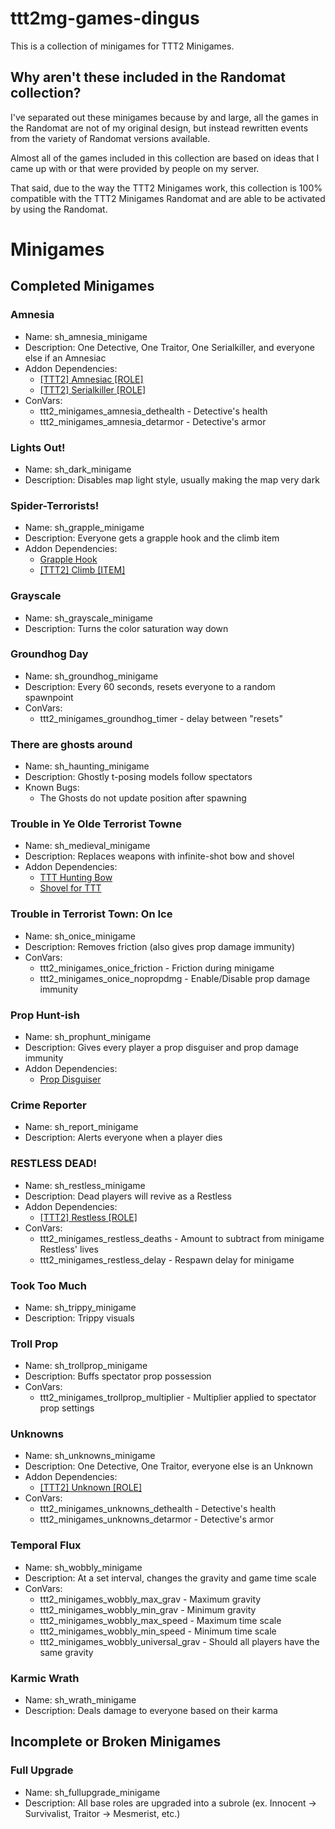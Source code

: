# ttt2mg-games-dingus
This is a collection of minigames for TTT2 Minigames.

## Why aren't these included in the Randomat collection?
I've separated out these minigames because by and large, all the games in the Randomat are not of my original design, but instead rewritten events from the variety of Randomat versions available.

Almost all of the games included in this collection are based on ideas that I came up with or that were provided by people on my server.

That said, due to the way the TTT2 Minigames work, this collection is 100% compatible with the TTT2 Minigames Randomat and are able to be activated by using the Randomat.

# Minigames

## Completed Minigames

### Amnesia
* Name: sh_amnesia_minigame
* Description: One Detective, One Traitor, One Serialkiller, and everyone else if an Amnesiac
* Addon Dependencies:
  * [[TTT2] Amnesiac [ROLE]](https://steamcommunity.com/sharedfiles/filedetails/?id=2001213453)
  * [[TTT2] Serialkiller [ROLE]](https://steamcommunity.com/sharedfiles/filedetails/?id=1363905854)
* ConVars:
  * ttt2_minigames_amnesia_dethealth  - Detective's health
  * ttt2_minigames_amnesia_detarmor - Detective's armor

### Lights Out!
* Name: sh_dark_minigame
* Description: Disables map light style, usually making the map very dark

### Spider-Terrorists!
* Name: sh_grapple_minigame
* Description: Everyone gets a grapple hook and the climb item
* Addon Dependencies:
  * [Grapple Hook](https://steamcommunity.com/sharedfiles/filedetails/?id=265714452)
  * [[TTT2] Climb [ITEM]](https://steamcommunity.com/sharedfiles/filedetails/?id=1840323666)

### Grayscale
* Name: sh_grayscale_minigame
* Description: Turns the color saturation way down

### Groundhog Day
* Name: sh_groundhog_minigame
* Description: Every 60 seconds, resets everyone to a random spawnpoint
* ConVars:
  * ttt2_minigames_groundhog_timer  - delay between "resets"

### There are ghosts around
* Name: sh_haunting_minigame
* Description: Ghostly t-posing models follow spectators
* Known Bugs:
  * The Ghosts do not update position after spawning

### Trouble in Ye Olde Terrorist Towne
* Name: sh_medieval_minigame
* Description: Replaces weapons with infinite-shot bow and shovel
* Addon Dependencies:
  * [TTT Hunting Bow](https://steamcommunity.com/sharedfiles/filedetails/?id=1372718426)
  * [Shovel for TTT](https://steamcommunity.com/sharedfiles/filedetails/?id=647112181)

### Trouble in Terrorist Town: On Ice
* Name: sh_onice_minigame
* Description: Removes friction (also gives prop damage immunity)
* ConVars:
  * ttt2_minigames_onice_friction - Friction during minigame
  * ttt2_minigames_onice_nopropdmg  - Enable/Disable prop damage immunity

### Prop Hunt-ish
* Name: sh_prophunt_minigame
* Description: Gives every player a prop disguiser and prop damage immunity
* Addon Dependencies:
  * [Prop Disguiser](https://steamcommunity.com/sharedfiles/filedetails/?id=1662844145)

### Crime Reporter
* Name: sh_report_minigame
* Description: Alerts everyone when a player dies

### RESTLESS DEAD!
* Name: sh_restless_minigame
* Description: Dead players will revive as a Restless
* Addon Dependencies:
  * [[TTT2] Restless [ROLE]](https://steamcommunity.com/sharedfiles/filedetails/?id=2185765394)
* ConVars:
  * ttt2_minigames_restless_deaths  - Amount to subtract from minigame Restless' lives
  * ttt2_minigames_restless_delay - Respawn delay for minigame

### Took Too Much
* Name: sh_trippy_minigame
* Description: Trippy visuals

### Troll Prop
* Name: sh_trollprop_minigame
* Description: Buffs spectator prop possession
* ConVars:
  * ttt2_minigames_trollprop_multiplier - Multiplier applied to spectator prop settings

### Unknowns
* Name: sh_unknowns_minigame
* Description: One Detective, One Traitor, everyone else is an Unknown
* Addon Dependencies:
  * [[TTT2] Unknown [ROLE]](https://steamcommunity.com/sharedfiles/filedetails/?id=1457185541)
* ConVars:
  * ttt2_minigames_unknowns_dethealth - Detective's health
  * ttt2_minigames_unknowns_detarmor  - Detective's armor

### Temporal Flux
* Name: sh_wobbly_minigame
* Description: At a set interval, changes the gravity and game time scale
* ConVars:
  * ttt2_minigames_wobbly_max_grav  - Maximum gravity
  * ttt2_minigames_wobbly_min_grav  - Minimum gravity
  * ttt2_minigames_wobbly_max_speed - Maximum time scale
  * ttt2_minigames_wobbly_min_speed - Minimum time scale
  * ttt2_minigames_wobbly_universal_grav  - Should all players have the same gravity

### Karmic Wrath
* Name: sh_wrath_minigame
* Description: Deals damage to everyone based on their karma

## Incomplete or Broken Minigames

### Full Upgrade
* Name: sh_fullupgrade_minigame
* Description: All base roles are upgraded into a subrole (ex. Innocent -> Survivalist, Traitor -> Mesmerist, etc.)
